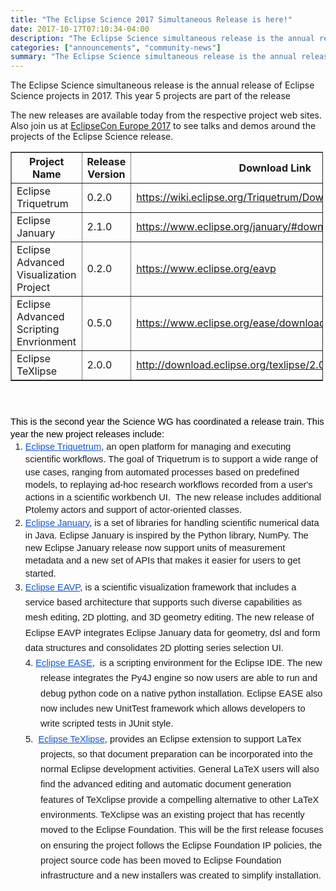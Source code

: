 ```yaml
---
title: "The Eclipse Science 2017 Simultaneous Release is here!"
date: 2017-10-17T07:10:34-04:00
description: "The Eclipse Science simultaneous release is the annual release of Eclipse Science projects in 2017."
categories: ["announcements", "community-news"]
summary: "The Eclipse Science simultaneous release is the annual release of Eclipse Science projects in 2017. This year 5 projects are part of the release"
---
```


<div class="field-item even" property="content:encoded"><p>The Eclipse Science simultaneous release is the annual release of Eclipse Science projects in 2017. This year 5 projects are part of the release</p>

<p>The new releases are available today from the respective project web sites. Also join us at <a href="https://www.eclipsecon.org/europe2017/">EclipseCon Europe 2017</a> to see talks and demos around the projects of the Eclipse Science release.</p></div>
<div>
<table border="1" cellpadding="1" cellspacing="1" style="width:500px;">
	<thead>
		<tr>
			<th scope="col">
				Project Name</th>
			<th scope="col">
				Release Version</th>
			<th scope="col">
				Download Link</th>
		</tr>
	</thead>
	<tbody>
		<tr>
			<td>
				Eclipse Triquetrum</td>
			<td>
				0.2.0</td>
			<td>
				<a href="https://wiki.eclipse.org/Triquetrum/Downloads#Downloads">https://wiki.eclipse.org/Triquetrum/Downloads#Downloads</a></td>
		</tr>
		<tr>
			<td>
				Eclipse January</td>
			<td>
				2.1.0</td>
			<td>
				<a href="https://www.eclipse.org/january/#download">https://www.eclipse.org/january/#download</a></td>
		</tr>
		<tr>
			<td>
				Eclipse Advanced Visualization Project</td>
			<td>
				0.2.0</td>
			<td>
				<a href="https://www.eclipse.org/eavp">https://www.eclipse.org/eavp​​</a></td>
		</tr>
		<tr>
			<td>
				Eclipse Advanced Scripting Envrionment</td>
			<td>
				0.5.0</td>
			<td>
				<a href="https://www.eclipse.org/ease/download/">https://www.eclipse.org/ease/download/</a></td>
		</tr>
		<tr>
			<td>
				Eclipse TeXlipse</td>
			<td>
				2.0.0</td>
			<td>
				<a href="http://download.eclipse.org/texlipse/2.0.0/">http://download.eclipse.org/texlipse/2.0.0/</a></td>
		</tr>
	</tbody>
</table>
<p dir="ltr" style="line-height:1.38;margin-top:0pt;margin-bottom:0pt;">&nbsp;</p>
<p dir="ltr" style="line-height:1.38;margin-top:0pt;margin-bottom:0pt;">&nbsp;</p>
<p dir="ltr" style="line-height:1.38;margin-top:0pt;margin-bottom:0pt;"><span id="docs-internal-guid-e1184d76-2a02-0166-57f7-4b890b85a225"><span style="font-size: 11pt; font-family: Arial; color: rgb(0, 0, 0); background-color: transparent; vertical-align: baseline; white-space: pre-wrap;">This is the second year the Science WG has coordinated a release train. This year the new project releases include:</span></span></p>
<ol style="margin-top:0pt;margin-bottom:0pt;">
	<li dir="ltr" style="list-style-type: decimal; font-size: 11pt; font-family: Arial; background-color: transparent; vertical-align: baseline;">
		<p dir="ltr" style="line-height: 1.38; margin-top: 0pt; margin-bottom: 0pt;"><span id="docs-internal-guid-e1184d76-2a02-0166-57f7-4b890b85a225"><a href="https://wiki.eclipse.org/Triquetrum/Overview" style="text-decoration-line: none;"><span style="font-size: 11pt; color: rgb(17, 85, 204); background-color: transparent; text-decoration-line: underline; vertical-align: baseline; white-space: pre-wrap;">Eclipse Triquetrum</span></a><span style="font-size: 11pt; background-color: transparent; vertical-align: baseline; white-space: pre-wrap;">, an open platform for managing and executing scientific workflows. The goal of Triquetrum is to support a wide range of use cases, ranging from automated processes based on predefined models, to replaying ad-hoc research workflows recorded from a user's actions in a scientific workbench UI. &nbsp;The new release includes additional Ptolemy actors and support of actor-oriented classes. </span></span></p>
	</li>
	<li dir="ltr" style="list-style-type: decimal; font-size: 11pt; font-family: Arial; background-color: transparent; vertical-align: baseline;">
		<p dir="ltr" style="line-height:1.38;margin-top:0pt;margin-bottom:0pt;"><span id="docs-internal-guid-e1184d76-2a02-0166-57f7-4b890b85a225"><a href="https://www.eclipse.org/january/" style="text-decoration-line: none;"><span style="font-size: 11pt; color: rgb(17, 85, 204); background-color: transparent; text-decoration-line: underline; vertical-align: baseline; white-space: pre-wrap;">Eclipse January</span></a><span style="font-size: 11pt; background-color: transparent; vertical-align: baseline; white-space: pre-wrap;">, is a set of libraries for handling scientific numerical data in Java. Eclipse January is inspired by the Python library, NumPy. The new Eclipse January release now support units of measurement metadata and a new set of APIs that makes it easier for users to get started.</span></span></p>
	</li>
	<li dir="ltr" style="list-style-type: decimal; font-size: 11pt; font-family: Arial; background-color: transparent; vertical-align: baseline;">
		<p dir="ltr" style="line-height: 1.656; margin-top: 0pt; margin-bottom: 0pt;"><span id="docs-internal-guid-e1184d76-2a02-0166-57f7-4b890b85a225"><a href="https://projects.eclipse.org/projects/science.eavp" style="text-decoration-line: none;"><span style="font-size: 11pt; color: rgb(17, 85, 204); background-color: transparent; text-decoration-line: underline; vertical-align: baseline; white-space: pre-wrap;">Eclipse EAVP</span></a><span style="font-size: 11pt; background-color: transparent; vertical-align: baseline; white-space: pre-wrap;">, is a scientific visualization framework that includes a service based architecture that supports such diverse capabilities as mesh editing, 2D plotting, and 3D geometry editing. The new release of Eclipse EAVP integrates Eclipse January data for geometry, dsl and form data structures and consolidates 2D plotting series selection UI.</span></span></p>
	</li>
</ol>
<p dir="ltr" style="line-height: 1.656; margin-top: 0pt; margin-bottom: 0pt; margin-left: 18pt; text-indent: -18pt; padding: 0pt 0pt 0pt 18pt;"><span id="docs-internal-guid-e1184d76-2a02-0166-57f7-4b890b85a225"><span style="font-size: 11pt; font-family: Arial; background-color: transparent; vertical-align: baseline; white-space: pre-wrap;">4.</span><span style="font-size: 11pt; font-family: Arial; background-color: transparent; vertical-align: baseline; white-space: pre-wrap;"><span class="Apple-tab-span" style="white-space:pre;"> </span></span><a href="https://www.eclipse.org/ease/" style="text-decoration-line: none;"><span style="font-size: 11pt; font-family: Arial; color: rgb(17, 85, 204); background-color: transparent; text-decoration-line: underline; vertical-align: baseline; white-space: pre-wrap;">Eclipse EASE</span></a><span style="font-size: 11pt; font-family: Arial; background-color: transparent; vertical-align: baseline; white-space: pre-wrap;">, &nbsp;is a scripting environment for the Eclipse IDE. The new release integrates the Py4J engine so now users are able to run and debug python code on a native python installation. Eclipse EASE also now includes new UnitTest framework which allows developers to write scripted tests in JUnit style.</span></span></p>
<p dir="ltr" style="line-height: 1.656; margin-top: 0pt; margin-bottom: 0pt; margin-left: 18pt; text-indent: -18pt; padding: 0pt 0pt 0pt 18pt;"><span id="docs-internal-guid-e1184d76-2a02-0166-57f7-4b890b85a225"><span style="font-size: 11pt; font-family: Arial; vertical-align: baseline; white-space: pre-wrap;">5. </span><span style="font-size: 11pt; font-family: Arial; vertical-align: baseline; white-space: pre-wrap;"><span class="Apple-tab-span" style="white-space:pre;"> </span></span><a href="https://projects.eclipse.org/projects/science.texlipse" style="text-decoration-line: none;"><span style="font-size: 11pt; font-family: Arial; color: rgb(17, 85, 204); text-decoration-line: underline; vertical-align: baseline; white-space: pre-wrap;">Eclipse TeXlipse</span></a><span style="font-size: 11pt; font-family: Arial; vertical-align: baseline; white-space: pre-wrap;">, </span><span style="font-size: 11pt; font-family: Arial; background-color: transparent; vertical-align: baseline; white-space: pre-wrap;">provides an Eclipse extension to support LaTex projects, so that document preparation can be incorporated into the normal Eclipse development activities. General LaTeX users will also find the advanced editing and automatic document generation features of TeXclipse provide a compelling alternative to other LaTeX environments. TeXclipse was an existing project that has recently moved to the Eclipse Foundation. This will be the first release focuses on ensuring the project follows the Eclipse Foundation IP policies, the project source code has been moved to Eclipse Foundation infrastructure and a new installers was created to simplify installation.</span></span></p>
<p dir="ltr" style="line-height: 1.656; margin-top: 0pt; margin-bottom: 0pt; margin-left: 18pt; text-indent: -18pt; padding: 0pt 0pt 0pt 18pt;"><span id="docs-internal-guid-e1184d76-2a02-0166-57f7-4b890b85a225">&nbsp;</span></p>

<div>
	&nbsp;</div>
</div>
